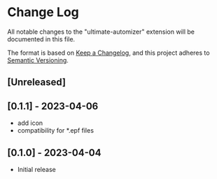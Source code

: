 # Change Log

All notable changes to the "ultimate-automizer" extension will be documented in this file.

The format is based on [Keep a Changelog](https://keepachangelog.com/en/1.1.0/),
and this project adheres to [Semantic Versioning](https://semver.org/spec/v2.0.0.html).

## [Unreleased]

## [0.1.1] - 2023-04-06

- add icon
- compatibility for *.epf files

## [0.1.0] - 2023-04-04

- Initial release
